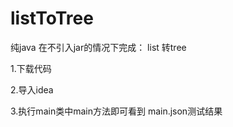 # listToTree
纯java 在不引入jar的情况下完成：
list 转tree 


1.下载代码

2.导入idea

3.执行main类中main方法即可看到 main.json测试结果





